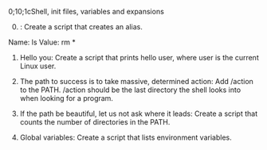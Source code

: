 
0;10;1cShell, init files, variables and expansions

0. <o>:
Create a script that creates an alias.

Name: ls
Value: rm *

1. Hello you:
Create a script that prints hello user, where user is the current Linux user.

2. The path to success is to take massive, determined action:
Add /action to the PATH. /action should be the last directory the shell looks into when looking for a program.

3. If the path be beautiful, let us not ask where it leads:
Create a script that counts the number of directories in the PATH.

4. Global variables:
Create a script that lists environment variables.

